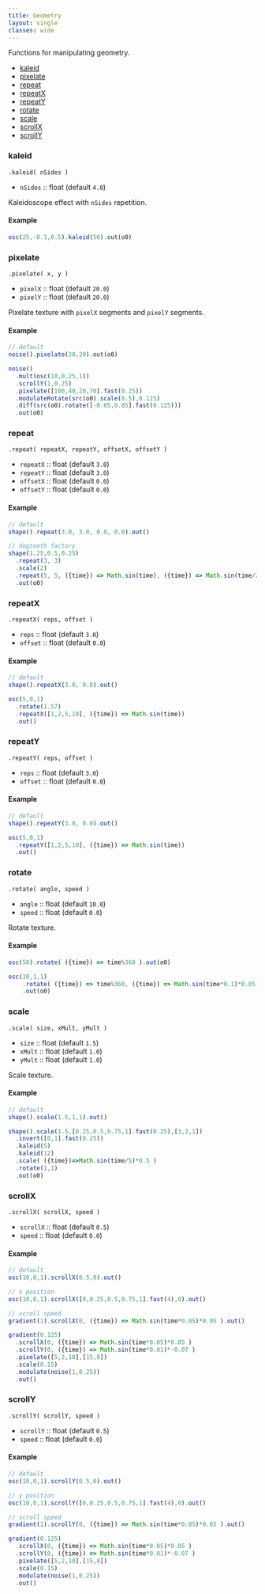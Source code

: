 ```yaml
---
title: Geometry
layout: single
classes: wide
---
```

Functions for manipulating geometry.

- [kaleid](#kaleid)
- [pixelate](#pixelate)
- [repeat](#repeat)
- [repeatX](#repeatX)
- [repeatY](#repeatY)
- [rotate](#rotate)
- [scale](#scale)
- [scrollX](#scrollX)
- [scrollY](#scrollY)

### kaleid

`.kaleid( nSides )`

* `nSides` :: float (default `4.0`)

Kaleidoscope effect with `nSides` repetition.

#### Example

```javascript
osc(25,-0.1,0.5).kaleid(50).out(o0)
```

### pixelate

`.pixelate( x, y )`

* `pixelX` :: float (default `20.0`)
* `pixelY` :: float (default `20.0`)

Pixelate texture with `pixelX` segments and `pixelY` segments.

#### Example

```javascript
// default
noise().pixelate(20,20).out(o0)

noise()
  .mult(osc(10,0.25,1))
  .scrollY(1,0.25)
  .pixelate([100,40,20,70].fast(0.25))
  .modulateRotate(src(o0).scale(0.5),0.125)
  .diff(src(o0).rotate([-0.05,0.05].fast(0.125)))
  .out(o0)
```

### repeat

`.repeat( repeatX, repeatY, offsetX, offsetY )`

* `repeatX` :: float (default `3.0`)
* `repeatY` :: float (default `3.0`)
* `offsetX` :: float (default `0.0`)
* `offsetY` :: float (default `0.0`)

#### Example

```javascript
// default
shape().repeat(3.0, 3.0, 0.0, 0.0).out()

// dogtooth factory
shape(1.25,0.5,0.25)
  .repeat(3, 3)
  .scale(2)
  .repeat(5, 5, ({time}) => Math.sin(time), ({time}) => Math.sin(time/2))
  .out(o0)
```

### repeatX

`.repeatX( reps, offset )`

* `reps` :: float (default `3.0`)
* `offset` :: float (default `0.0`)

#### Example

```javascript
// default
shape().repeatX(3.0, 0.0).out()

osc(5,0,1)
  .rotate(1.57)
  .repeatX([1,2,5,10], ({time}) => Math.sin(time))
  .out()
```

### repeatY

`.repeatY( reps, offset )`

* `reps` :: float (default `3.0`)
* `offset` :: float (default `0.0`)

#### Example

```javascript
// default
shape().repeatY(3.0, 0.0).out()

osc(5,0,1)
  .repeatY([1,2,5,10], ({time}) => Math.sin(time))
  .out()
```

### rotate

`.rotate( angle, speed )`

* `angle` :: float (default `10.0`)
* `speed` :: float (default `0.0`)

Rotate texture.

#### Example

```javascript
osc(50).rotate( ({time}) => time%360 ).out(o0)

osc(10,1,1)
    .rotate( ({time}) => time%360, ({time}) => Math.sin(time*0.1)*0.05 )
    .out(o0)
```

### scale

`.scale( size, xMult, yMult )`

* `size` :: float (default `1.5`)
* `xMult` :: float (default `1.0`)
* `yMult` :: float (default `1.0`)

Scale texture.

#### Example

```javascript
// default
shape().scale(1.5,1,1).out()

shape().scale(1.5,[0.25,0.5,0.75,1].fast(0.25),[3,2,1])
  .invert([0,1].fast(0.25))
  .kaleid(5)
  .kaleid(12)
  .scale( ({time})=>Math.sin(time/5)*0.5 )
  .rotate(1,1)
  .out(o0)
```

### scrollX

`.scrollX( scrollX, speed )`

* `scrollX` :: float (default `0.5`)
* `speed` :: float (default `0.0`)

#### Example

```javascript
// default
osc(10,0,1).scrollX(0.5,0).out()

// x position
osc(10,0,1).scrollX([0,0.25,0.5,0.75,1].fast(4),0).out()

// scroll speed
gradient(1).scrollX(0, ({time}) => Math.sin(time*0.05)*0.05 ).out()

gradient(0.125)
  .scrollX(0, ({time}) => Math.sin(time*0.05)*0.05 )
  .scrollY(0, ({time}) => Math.sin(time*0.01)*-0.07 )
  .pixelate([5,2,10],[15,8])
  .scale(0.15)
  .modulate(noise(1,0.25))
  .out()
```

### scrollY

`.scrollY( scrollY, speed )`

* `scrollY` :: float (default `0.5`)
* `speed` :: float (default `0.0`)

#### Example

```javascript
// default
osc(10,0,1).scrollY(0.5,0).out()

// y position
osc(10,0,1).scrollY([0,0.25,0.5,0.75,1].fast(4),0).out()

// scroll speed
gradient(1).scrollY(0, ({time}) => Math.sin(time*0.05)*0.05 ).out()

gradient(0.125)
  .scrollX(0, ({time}) => Math.sin(time*0.05)*0.05 )
  .scrollY(0, ({time}) => Math.sin(time*0.01)*-0.07 )
  .pixelate([5,2,10],[15,8])
  .scale(0.15)
  .modulate(noise(1,0.25))
  .out()
```
